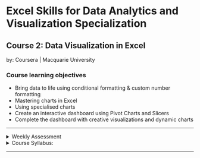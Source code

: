 # Excel Skills for Data Analytics and Visualization Specialization

## Course 2: Data Visualization in Excel<br>
by: Coursera | Macquarie University<br>

### Course learning objectives
* Bring data to life using conditional formatting & custom number formatting
* Mastering charts in Excel
* Using specialised charts
* Create an interactive dashboard using Pivot Charts and Slicers
* Complete the dashboard with creative visualizations and dynamic charts

<hr>
<details>
<summary>Weekly Assessment</summary>
  <br>
  <li><a href="https://1drv.ms/x/s!AjU6_8hHCMjkhHu97KHndox-Dot7?e=ylscbW">Week 1</a></li>
  <li><a href="https://1drv.ms/x/s!AjU6_8hHCMjkhH3nlVr6MfEL97dO?e=pUeSk9">Week 2</a></li>
  <li><a href="https://1drv.ms/x/s!AjU6_8hHCMjkhHnhZt-fRQgd1IWX?e=N9idmS">Week 3</a></li>
  <li><a href="https://1drv.ms/x/s!AjU6_8hHCMjkhHpPu_AubalTr68s?e=s9e80Q">Week 4</a></li>
  <li><a href="https://1drv.ms/x/s!AjU6_8hHCMjkhHxYlxhpIJSBabex?e=P0Bv5c">Week 5</a></li>
</details>

<details>
<summary>Course Syllabus:</summary>
<br>
<table border="1">
    <tr>
        <th>Week</th>
        <th>Syllabus</th>
        <th>Details</th>
    </tr>
    <tr>
        <td>1</td>
        <td>Bring Data to life using Conditional Formatting & Custom Number Formatting</td>
        <td><li>Trend Based Formatting: Heat Maps, Data Bars, Icon Sets</li> <li>Top / Bottom Formats</li> <li>Duplicate Values and Other Rules</li> <li>Deleting and Editing Conditional Formats</li> <li>Using Formulas to create Custom Conditional Formats</li> <li>Custom Number Formats (Simple)</li> <li>Custom Number Formats (More Advanced)</li></td>
    </tr>
    <tr>
        <td>2</td>
        <td>Mastering Charts in Excel</td>
      <td><li>Customising Charts</li> <li>Combination Charts</li> <li>Pies and Doughnuts</li> <li>Pareto Charts</li> <li>Trend Lines</li> <li>Scatter Plots and Bubble Charts</li></td>
    </tr>
    <tr>
        <td>3</td>
        <td>Using Specialised Charts</td>
      <td><li>Sparklines</li> <li>Sunburst and Treemaps</li> <li>Waterfall Charts</li> <li>Funnel Charts</li> <li>Geospatial Charts</li></td>
    </tr>
    <tr>
        <td>4</td>
        <td>Create an Interactive Dashboard Using Pivot Charts and Slicers</td>
        <td><li>Create Pivot Tables</li> <li>Sort, Filter and Group in Pivot Tables</li> <li>Add Custom Fields</li> <li>Create and Customise Pivot Charts and add to dashboard</li> <li>Add Slicers for more Interactive Dashboards</li></td>
    </tr>
    <tr>
        <td>5</td>
        <td>Complete the Dashboard with Creative Visualizations and Dynamic Charts</td>
        <td><li>Embed Custom Graphics</li> <li>Create Infographics</li> <li>Progress Charts</li> <li>Speedometer Charts</li> <li>Dynamic Charts</li></td>
    </tr>
</table>
</details>
<hr>
